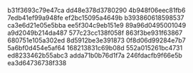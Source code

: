 b31f3693c79e47ca
dd48e378d3780290
4b948f06eec81fb6
7edb41ef99a948fe
ef2bc15095a4649b
b393860618598537
ca3e6d21e05e5bba
ee5f304c9eb151e9
89a96d0495001049
a9d2049b214da487
577c23cc138f058f
863f3be931f63867
680751e105a302ed
8d5912be3e391873
0f8d06d99284e7b7
5a6bf0d454e5af64
168213831c69b08d
552a015261bc4731
ed8233462b55abc3
adda71b0b76d1f7a
246fdacfb9f66e5b
ea3d64736738f338
